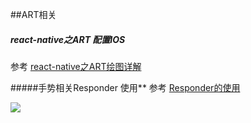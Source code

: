 ##ART相关
##### react-native之ART 配置IOS
参考 [react-native之ART绘图详解]( http://blog.csdn.net/xiangzhihong8/article/details/76572405)


#####手势相关Responder 使用**
参考 [Responder的使用](http://blog.csdn.net/njafei/article/details/76551176)

![](https://github.com/yxwandroid/reactnativeart/blob/ARTResponder/image/2.gif)

